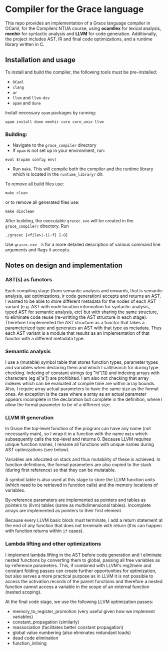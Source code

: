 # Compiler for the Grace language

This repo provides an implementation of a Grace language compiler in OCaml, for the Compilers NTUA course, using **ocamllex** for lexical analysis, **menhir** for syntactic analysis and **LLVM** for code generation. 
Additionally, the project includes AST, IR and final code optimizations, and a runtime library written in C.


## Installation and usage

To install and build the compiler, the following tools must be pre-installed:

- `OCaml`
- `clang`
- `ar`
- `llvm` and `llvm-dev`
- `opam` and `dune`

Install necessary `opam` packages by running:
```
opam install dune menhir core core_unix llvm
```

### Building:
- Navigate to the `grace_compiler` directory
- If `opam` is not set up in your environment, run:
```
eval $(opam config env)
```
- Run `make`. This will compile both the compiler and the runtime library which is located in the `runtime_library/` dir.

To remove all build files use:
```
make clean
```
or to remove all generated files use:
```
make disclean
```

After building, the executable `gracec.exe` will be created in the `grace_compiler/` directory. Run  
```
./gracec {<file>|-i|-f} [-O]
```
Use `gracec.exe -h` for a more detailed description of various command line arguments and flags it accepts.



## Notes on design and implementation

### AST(s) as functors
Each compiling stage (from semantic analysis and onwards, that is semantic analysis, ast
optimizations, ir code generation) accepts and returns an AST. I wanted to be able to store different metadata for the nodes of each AST variant
(e.g. AST with node location information for syntactic analysis, typed AST for semantic analysis, etc) but with sharing the same structure, to eliminate code reuse (re-writting the AST structure in each stage). 
Therefore I implemented the AST structure as a functor that takes a parameterized type and generates an AST with that
type as metadata. Thus each AST variant is a module that results as an implementation
of that functor with a different metadata type.

### Semantic analysis
I use a (mutable) symbol table that stores function types, parameter types
and variables when declaring them and which I call/search for during type checking.
Indexing of constant strings (eg "hi"[1]) and indexing arrays with characters (eg a['a']) are prohibited. 
I am also not checking that array indexes which can be evaluated at compile time
are within array bounds. Also, I require array actual parameters to have the same size as the formal ones. An exception is the case where a
array as an actual parameter appears incomplete in the declaration but complete in the
definition, where I allow the formal parameter to be of a different size.

### LLVM IR generation
In Grace the top-level function of the program can have any name (not
necessarily main), so I wrap it in a function with the name `main` which subsequently calls
the top-level and returns 0. Because LLVM requires unique function names,
I rename all functions with unique names during AST optimizations
(see below).

Variables are allocated on stack and thus mutability of these is achieved. In
function definitions, the formal parameters are also copied to the stack (during first reference) 
so that they can be mutatable.

A symbol table is also used at this stage to store the LLVM
function units (which need to be retrieved in function calls) and the memory locations of
variables.

By-reference parameters are implemented as pointers and tables as pointers to (llvm)
tables (same as multidimensional tables). Incomplete arrays are implemented as
pointers to their first element.

Because every LLVM basic block must terminate, I add a return statement at the end
of any function that does not terminate with return (this can happen with function
returns within `if` cases).

### Lambda lifting and other optimizations
I implement lambda lifting in the AST before code generation and I eliminate nested functions
by converting them to global, passing all free variables as by-reference parameters. This, if combined with
LLVM's reg2mem and constant folding passes can create further opportunities for
optimization, but also serves a more practical purpose as in LLVM it is not possible to
access the activation records of the parent functions and therefore a nested function cannot access a variable in the scope of an external function (nested scoping).

At the final code stage, we use the following LLVM optimization passes:
- memory_to_register_promotion (very useful given how we implement variables)
- constant_propagation (similarly)
- reassociation (facilitates better constant propagation)
- global value numbering (also eliminates redundant loads)
- dead code elimination
- function_inlining


